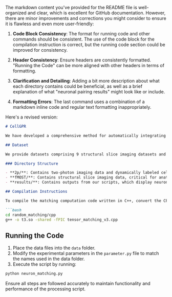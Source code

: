 The markdown content you've provided for the README file is well-organized and clear, which is excellent for GitHub documentation. However, there are minor improvements and corrections you might consider to ensure it is flawless and even more user-friendly:

1. **Code Block Consistency**: The format for running code and other commands should be consistent. The use of the code block for the compilation instruction is correct, but the running code section could be improved for consistency.
   
2. **Header Consistency**: Ensure headers are consistently formatted. "Running the Code" can be more aligned with other headers in terms of formatting.

3. **Clarification and Detailing**: Adding a bit more description about what each directory contains could be beneficial, as well as a brief explanation of what "neuronal pairing results" might look like or include.

4. **Formatting Errors**: The last command uses a combination of a markdown inline code and regular text formatting inappropriately.

Here's a revised version:

```markdown
# CellGPR

We have developed a comprehensive method for automatically integrating functional imaging and structural imaging information at the single neuron level. By inputting data from two-photon calcium imaging and structural slice imaging, the system automatically generates and displays neuronal pairing results. Nine structural slice imaging datasets used for registration and verification are provided, all acquired using the HD-fMOST system with a resolution of 0.65×0.65×2μm³; the functional imaging data comes from two-photon calcium imaging, with a resolution of 1×1μm², covering 22 imaging sites located in layers L2/3 and L5 of the visual cortex. The code for automatic neuronal matching is also provided.

## Dataset

We provide datasets comprising 9 structural slice imaging datasets and data from 22 two-photon imaging sites. You can download the datasets from the following link: [Download Datasets](http://atlas.brainsmatics.org/a/li2404).

### Directory Structure

- **2p/**: Contains two-photon imaging data and dynamically labeled cells, useful for functional analysis.
- **fMOST/**: Contains structural slice imaging data, critical for anatomical insights.
- **results/**: Contains outputs from our scripts, which display neuronal pairing relationships using connecting lines to illustrate possible neuronal connections.

## Compilation Instructions

To compile the matching computation code written in C++, convert the CPP files into a dynamic link library by following these steps:

```bash
cd random_matching/cpp
g++ -o t3.so -shared -fPIC tensor_matching_v3.cpp
```

## Running the Code

1. Place the data files into the `data` folder.
2. Modify the experimental parameters in the `parameter.py` file to match the names used in the data folder.
3. Execute the script by running:

```bash
python neuron_matching.py
```

Ensure all steps are followed accurately to maintain functionality and performance of the processing script.
